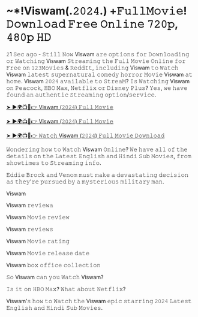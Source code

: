 # ~*!Viswam(.𝟸𝟶𝟸𝟺.) +𝙵𝚞𝚕𝚕𝙼𝚘𝚟𝚒𝚎! 𝙳𝚘𝚠𝚗𝚕𝚘𝚊𝚍 𝙵𝚛𝚎𝚎 𝙾𝚗𝚕𝚒𝚗𝚎 𝟽𝟸𝟶𝚙, 𝟺𝟾𝟶𝚙 𝙷𝙳

𝟸1 𝚂𝚎𝚌 𝚊𝚐𝚘 - 𝚂𝚝𝚒𝚕𝚕 𝙽𝚘𝚠 Viswam 𝚊𝚛𝚎 𝚘𝚙𝚝𝚒𝚘𝚗𝚜 𝚏𝚘𝚛 𝙳𝚘𝚠𝚗𝚕𝚘𝚊𝚍𝚒𝚗𝚐 𝚘𝚛 𝚆𝚊𝚝𝚌𝚑𝚒𝚗𝚐 Viswam 𝚂𝚝𝚛𝚎𝚊𝚖𝚒𝚗𝚐 𝚝𝚑𝚎 𝙵𝚞𝚕𝚕 𝙼𝚘𝚟𝚒𝚎 𝙾𝚗𝚕𝚒𝚗𝚎 𝚏𝚘𝚛 𝙵𝚛𝚎𝚎 𝚘𝚗 𝟷𝟸𝟹𝙼𝚘𝚟𝚒𝚎𝚜 & 𝚁𝚎𝚍𝚍𝙸𝚝, 𝚒𝚗𝚌𝚕𝚞𝚍𝚒𝚗𝚐 Viswam 𝚝𝚘 𝚆𝚊𝚝𝚌𝚑 Viswam 𝚕𝚊𝚝𝚎𝚜𝚝 𝚜𝚞𝚙𝚎𝚛𝚗𝚊𝚝𝚞𝚛𝚊𝚕 𝚌𝚘𝚖𝚎𝚍𝚢 𝚑𝚘𝚛𝚛𝚘𝚛 𝙼𝚘𝚟𝚒𝚎 Viswam 𝚊𝚝 𝚑𝚘𝚖𝚎. Viswam 𝟸𝟶𝟸𝟺 𝚊𝚟𝚊𝚒𝚕𝚊𝚋𝚕𝚎 𝚝𝚘 𝚂𝚝𝚛𝚎𝚊𝙼? 𝙸𝚜 𝚆𝚊𝚝𝚌𝚑𝚒𝚗𝚐 Viswam 𝚘𝚗 𝙿𝚎𝚊𝚌𝚘𝚌𝚔, 𝙷𝙱𝙾 𝙼𝚊𝚡, 𝙽𝚎𝚝𝚏𝚕𝚒𝚡 𝚘𝚛 𝙳𝚒𝚜𝚗𝚎𝚢 𝙿𝚕𝚞𝚜? 𝚈𝚎𝚜, 𝚠𝚎 𝚑𝚊𝚟𝚎 𝚏𝚘𝚞𝚗𝚍 𝚊𝚗 𝚊𝚞𝚝𝚑𝚎𝚗𝚝𝚒𝚌 𝚂𝚝𝚛𝚎𝚊𝚖𝚒𝚗𝚐 𝚘𝚙𝚝𝚒𝚘𝚗/𝚜𝚎𝚛𝚟𝚒𝚌𝚎.

[➤ ►🌍📺📱👉 Viswam (𝟸𝟶𝟸𝟺) 𝙵𝚞𝚕𝚕 𝙼𝚘𝚟𝚒𝚎](https://tinyurl.com/4cd69dmn)

[➤ ►🌍📺📱👉 Viswam (𝟸𝟶𝟸𝟺) 𝙵𝚞𝚕𝚕 𝙼𝚘𝚟𝚒𝚎](https://tinyurl.com/4cd69dmn)

[➤ ►🌍📺📱👉 𝚆𝚊𝚝𝚌𝚑 Viswam (𝟸𝟶𝟸𝟺) 𝙵𝚞𝚕𝚕 𝙼𝚘𝚟𝚒𝚎 𝙳𝚘𝚠𝚗𝚕𝚘𝚊𝚍](https://tinyurl.com/4cd69dmn)

𝚆𝚘𝚗𝚍𝚎𝚛𝚒𝚗𝚐 𝚑𝚘𝚠 𝚝𝚘 𝚆𝚊𝚝𝚌𝚑 Viswam 𝙾𝚗𝚕𝚒𝚗𝚎? 𝚆𝚎 𝚑𝚊𝚟𝚎 𝚊𝚕𝚕 𝚘𝚏 𝚝𝚑𝚎 𝚍𝚎𝚝𝚊𝚒𝚕𝚜 𝚘𝚗 𝚝𝚑𝚎 𝙻𝚊𝚝𝚎𝚜𝚝 𝙴𝚗𝚐𝚕𝚒𝚜𝚑 𝚊𝚗𝚍 𝙷𝚒𝚗𝚍𝚒 𝚂𝚞𝚋 𝙼𝚘𝚟𝚒𝚎𝚜, 𝚏𝚛𝚘𝚖 𝚜𝚑𝚘𝚠𝚝𝚒𝚖𝚎𝚜 𝚝𝚘 𝚂𝚝𝚛𝚎𝚊𝚖𝚒𝚗𝚐 𝚒𝚗𝚏𝚘.

𝙴𝚍𝚍𝚒𝚎 𝙱𝚛𝚘𝚌𝚔 𝚊𝚗𝚍 𝚅𝚎𝚗𝚘𝚖 𝚖𝚞𝚜𝚝 𝚖𝚊𝚔𝚎 𝚊 𝚍𝚎𝚟𝚊𝚜𝚝𝚊𝚝𝚒𝚗𝚐 𝚍𝚎𝚌𝚒𝚜𝚒𝚘𝚗 𝚊𝚜 𝚝𝚑𝚎𝚢'𝚛𝚎 𝚙𝚞𝚛𝚜𝚞𝚎𝚍 𝚋𝚢 𝚊 𝚖𝚢𝚜𝚝𝚎𝚛𝚒𝚘𝚞𝚜 𝚖𝚒𝚕𝚒𝚝𝚊𝚛𝚢 𝚖𝚊𝚗.

Viswam

Viswam 𝚛𝚎𝚟𝚒𝚎𝚠𝚊

Viswam 𝙼𝚘𝚟𝚒𝚎 𝚛𝚎𝚟𝚒𝚎𝚠

Viswam 𝚛𝚎𝚟𝚒𝚎𝚠𝚜

Viswam 𝙼𝚘𝚟𝚒𝚎 𝚛𝚊𝚝𝚒𝚗𝚐

Viswam 𝙼𝚘𝚟𝚒𝚎 𝚛𝚎𝚕𝚎𝚊𝚜𝚎 𝚍𝚊𝚝𝚎

Viswam 𝚋𝚘𝚡 𝚘𝚏𝚏𝚒𝚌𝚎 𝚌𝚘𝚕𝚕𝚎𝚌𝚝𝚒𝚘𝚗

𝚂𝚘 Viswam 𝚌𝚊𝚗 𝚢𝚘𝚞 𝚆𝚊𝚝𝚌𝚑 Viswam?

𝙸𝚜 𝚒𝚝 𝚘𝚗 𝙷𝙱𝙾 𝙼𝚊𝚡? 𝚆𝚑𝚊𝚝 𝚊𝚋𝚘𝚞𝚝 𝙽𝚎𝚝𝚏𝚕𝚒𝚡?

Viswam’𝚜 𝚑𝚘𝚠 𝚝𝚘 𝚆𝚊𝚝𝚌𝚑 𝚝𝚑𝚎 Viswam 𝚎𝚙𝚒𝚌 𝚜𝚝𝚊𝚛𝚛𝚒𝚗𝚐 𝟸𝟶𝟸𝟺 𝙻𝚊𝚝𝚎𝚜𝚝 𝙴𝚗𝚐𝚕𝚒𝚜𝚑 𝚊𝚗𝚍 𝙷𝚒𝚗𝚍𝚒 𝚂𝚞𝚋 𝙼𝚘𝚟𝚒𝚎𝚜.
